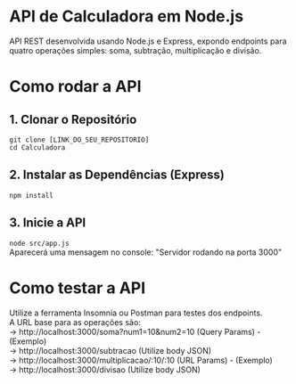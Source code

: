 # API de Calculadora em Node.js

API REST desenvolvida usando Node.js e Express, expondo endpoints para quatro operações simples: soma, subtração, multiplicação e divisão.

# Como rodar a API

## 1. Clonar o Repositório 

`git clone [LINK_DO_SEU_REPOSITORIO]`<br>
`cd Calculadora`

## 2. Instalar as Dependências (Express)

`npm install `

## 3. Inicie a API

`node src/app.js` <br>
Aparecerá uma mensagem no console: "Servidor rodando na porta 3000"

# Como testar a API

Utilize a ferramenta Insomnia ou Postman para testes dos endpoints. <br>
A URL base para as operações são:<br>
-> http://localhost:3000/soma?num1=10&num2=10  (Query Params) - (Exemplo)<br>
-> http://localhost:3000/subtracao             (Utilize body JSON)<br>
-> http://localhost:3000/multiplicacao/:10/:10 (URL Params) - (Exemplo)<br>
-> http://localhost:3000/divisao               (Utilize body JSON)
